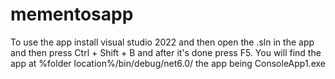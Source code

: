# mementosapp

To use the app install visual studio 2022 and then open the .sln in the app and then press Ctrl + Shift + B and after it's done press F5.
You will find the app at %folder location%/bin/debug/net6.0/ the app being ConsoleApp1.exe
